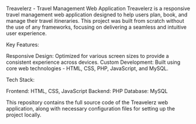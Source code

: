 Treavelerz - Travel Management Web Application
Treavelerz is a responsive travel management web application designed to help users plan, book, and manage their travel itineraries. This project was built from scratch without the use of any frameworks, focusing on delivering a seamless and intuitive user experience.



Key Features:

Responsive Design: Optimized for various screen sizes to provide a consistent experience across devices.
Custom Development: Built using core web technologies - HTML, CSS, PHP, JavaScript, and MySQL.



Tech Stack:

Frontend: HTML, CSS, JavaScript
Backend: PHP
Database: MySQL


This repository contains the full source code of the Treavelerz web application, along with necessary configuration files for setting up the project locally.
